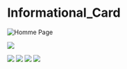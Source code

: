 # Informational_Card




![Homme Page](Screenshot_1600709753.png)

![](Screenshot_1600709761.png) 


![](Screenshot_1600709820.png)
![](Screenshot_1600709942.png)
![](Screenshot_1600710754.png)
![](Screenshot_1600710786.png)
